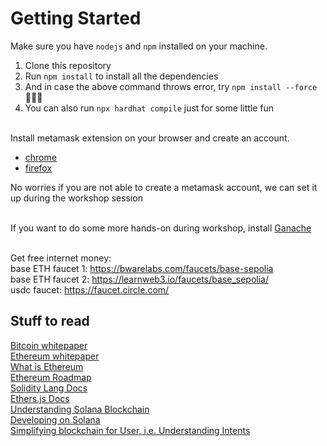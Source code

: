 # Getting Started

Make sure you have `nodejs` and `npm` installed on your machine.

1. Clone this repository
2. Run `npm install` to install all the dependencies
3. And in case the above command throws error, try `npm install --force` 🤷🏻‍♂️
4. You can also run `npx hardhat compile` just for some little fun
<br><br>

Install metamask extension on your browser and create an account.
- [chrome](https://chrome.google.com/webstore/detail/metamask/nkbihfbeogaeaoehlefnkodbefgpgknn)
- [firefox](https://addons.mozilla.org/en-US/firefox/addon/ether-metamask/)

No worries if you are not able to create a metamask account, we can set it up during the workshop session
<br><br>

If you want to do some more hands-on during workshop, install [Ganache](https://www.trufflesuite.com/ganache)
<br><br>

Get free internet money: <br>
base ETH faucet 1: https://bwarelabs.com/faucets/base-sepolia <br>
base ETH faucet 2: https://learnweb3.io/faucets/base_sepolia/ <br>
usdc faucet: https://faucet.circle.com/ <br>

## Stuff to read
[Bitcoin whitepaper](https://bitcoin.org/en/bitcoin-paper)<br>
[Ethereum whitepaper](https://ethereum.org/en/whitepaper/)<br>
[What is Ethereum](https://ethereum.org/en/what-is-ethereum/)<br>
[Ethereum Roadmap](https://ethereum.org/en/roadmap/)<br>
[Solidity Lang Docs](https://soliditylang.org/)<br>
[Ethers.js Docs](https://docs.ethers.io/v5/)<br>
[Understanding Solana Blockchain](https://solana.com/docs/intro/overview)<br>
[Developing on Solana](https://www.soldev.app/course/getting-started)<br>
[Simplifying blockchain for User, i.e. Understanding Intents](https://anoma.net/blog/an-introduction-to-intents-and-intent-centric-architectures)
